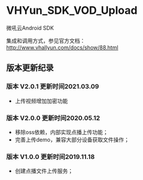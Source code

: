 # VHYun_SDK_VOD_Upload
微吼云Android SDK

集成和调用方式，参见官方文档：<http://www.vhallyun.com/docs/show/88.html>

## 版本更新纪录
### 版本 V2.0.1 更新时间2021.03.09
* 上传视频增加加密功能


### 版本 V2.0.0 更新时间2020.05.12
* 移除oss依赖，内部实现点播上传功能；
* 完善上传demo，兼容大部分设备获取文件操作；

### 版本 V1.0.0 更新时间2019.11.18
* 创建点播文件上传服务；